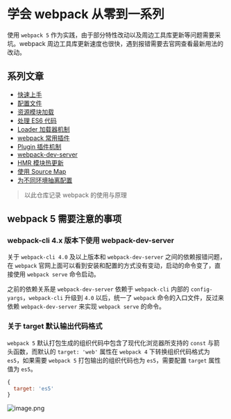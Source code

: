# 学会 webpack 从零到一系列

使用 `webpack 5` 作为实践，由于部分特性改动以及周边工具库更新等问题需要采坑。webpack 周边工具库更新速度也很快，遇到报错需要去官网查看最新用法的改动。

## 系列文章

- [快速上手](/01-quickly-start/)  
- [配置文件](/02-configuration/)  
- [资源模块加载](/03-asset-load/)  
- [处理 ES6 代码](/04-babel-loader/)  
- [Loader 加载器机制](/05-loader-theory/)  
- [webpack 常用插件](/06-generally-used-plugins/)  
- [Plugin 插件机制](/07-plugin-theory/)  
- [webpack-dev-server](/08-webpack-dev-server/)  
- [HMR 模块热更新](/09-webpack-hmr/)  
- [使用 Source Map](/10-webpack-source-map/)  
- [为不同环境抽离配置](/11-merge-webpack-config/)  

> 以此仓库记录 webpack 的使用与原理

## webpack 5 需要注意的事项

### webpack-cli 4.x 版本下使用 webpack-dev-server

关于 `webpack-cli 4.0` 及以上版本和 `webpack-dev-server` 之间的依赖报错问题，在 `webpack` 官网上面可以看到安装和配置的方式没有变动，启动的命令变了，直接使用 `webpack serve` 命令启动。

之前的依赖关系是 `webpack-dev-server` 依赖于 `webpack-cli` 内部的 `config-yargs`，`webpack-cli` 升级到 `4.0` 以后，统一了 `webpack` 命令的入口文件，反过来依赖 `webpack-dev-server` 来实现 `webpack serve` 的命令。

### 关于 target 默认输出代码格式

`webpack 5` 默认打包生成的组织代码中包含了现代化浏览器所支持的 `const` 与箭头函数，而默认的 `target: 'web'` 属性在 `webpack 4` 下转换组织代码格式为 `es5`，如果需要 `webpack 5` 打包输出的组织代码也为 `es5`，需要配置 `target` 属性值为 `es5`。

```javascript
{
  target: 'es5'
}
```

![image.png](https://s3.ax1x.com/2020/12/05/DqW7c9.png)